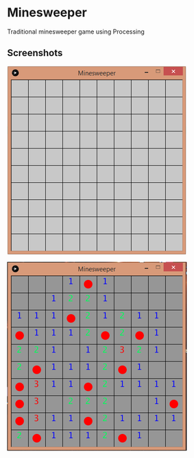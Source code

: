 # Minesweeper
Traditional minesweeper game using Processing

## Screenshots

![start image](https://raw.githubusercontent.com/bit-shashank/Minesweeper/master/minesweeperStart.png)

![end image](https://raw.githubusercontent.com/bit-shashank/Minesweeper/master/minesweeperEnd.png)
